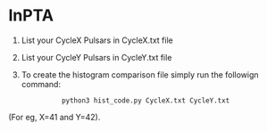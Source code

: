 # InPTA

1. List your CycleX Pulsars in CycleX.txt file
2. List your CycleY Pulsars in CycleY.txt file

3. To create the histogram comparison file simply run the followign command:
                 
                 python3 hist_code.py CycleX.txt CycleY.txt
                 
(For eg, X=41 and Y=42).
